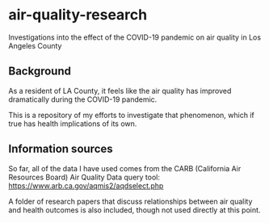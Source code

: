 # air-quality-research
Investigations into the effect of the COVID-19 pandemic on air quality in Los Angeles County

## Background
As a resident of LA County, it feels like the air quality has improved dramatically during the COVID-19 pandemic.

This is a repository of my efforts to investigate that phenomenon, which if true has health implications of its own.

## Information sources
So far, all of the data I have used comes from the CARB (California Air Resources Board) Air Quality Data query tool:
https://www.arb.ca.gov/aqmis2/aqdselect.php

A folder of research papers that discuss relationships between air quality and health outcomes is also included, though not used directly at this point.
